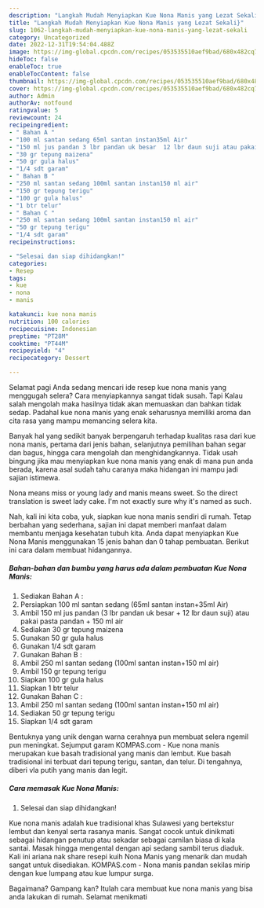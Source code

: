 ```yaml
---
description: "Langkah Mudah Menyiapkan Kue Nona Manis yang Lezat Sekali}"
title: "Langkah Mudah Menyiapkan Kue Nona Manis yang Lezat Sekali}"
slug: 1062-langkah-mudah-menyiapkan-kue-nona-manis-yang-lezat-sekali
category: Uncategorized
date: 2022-12-31T19:54:04.488Z
image: https://img-global.cpcdn.com/recipes/053535510aef9bad/680x482cq70/kue-nona-manis-foto-resep-utama.jpg
hideToc: false
enableToc: true
enableTocContent: false
thumbnail: https://img-global.cpcdn.com/recipes/053535510aef9bad/680x482cq70/kue-nona-manis-foto-resep-utama.jpg
cover: https://img-global.cpcdn.com/recipes/053535510aef9bad/680x482cq70/kue-nona-manis-foto-resep-utama.jpg
author: Admin
authorAv: notfound
ratingvalue: 5
reviewcount: 24
recipeingredient:
- " Bahan A "
- "100 ml santan sedang 65ml santan instan35ml Air"
- "150 ml jus pandan 3 lbr pandan uk besar  12 lbr daun suji atau pakai pasta pandan  150 ml air"
- "30 gr tepung maizena"
- "50 gr gula halus"
- "1/4 sdt garam"
- " Bahan B "
- "250 ml santan sedang 100ml santan instan150 ml air"
- "150 gr tepung terigu"
- "100 gr gula halus"
- "1 btr telur"
- " Bahan C "
- "250 ml santan sedang 100ml santan instan150 ml air"
- "50 gr tepung terigu"
- "1/4 sdt garam"
recipeinstructions:

- "Selesai dan siap dihidangkan!"
categories:
- Resep
tags:
- kue
- nona
- manis

katakunci: kue nona manis 
nutrition: 100 calories
recipecuisine: Indonesian
preptime: "PT28M"
cooktime: "PT44M"
recipeyield: "4"
recipecategory: Dessert

---
```



Selamat pagi Anda sedang mencari ide resep kue nona manis yang menggugah selera? Cara menyiapkannya sangat tidak susah. Tapi Kalau salah mengolah maka hasilnya tidak akan memuaskan dan bahkan tidak sedap. Padahal kue nona manis yang enak seharusnya memiliki aroma dan cita rasa yang mampu memancing selera kita.


Banyak hal yang sedikit banyak berpengaruh terhadap kualitas rasa dari kue nona manis, pertama dari jenis bahan, selanjutnya pemilihan bahan segar dan bagus, hingga cara mengolah dan menghidangkannya. Tidak usah bingung jika mau menyiapkan kue nona manis yang enak di mana pun anda berada, karena asal sudah tahu caranya maka hidangan ini mampu jadi sajian istimewa.

Nona means miss or young lady and manis means sweet. So the direct translation is sweet lady cake. I&#39;m not exactly sure why it&#39;s named as such.


Nah, kali ini kita coba, yuk, siapkan kue nona manis sendiri di rumah. Tetap berbahan yang sederhana, sajian ini dapat memberi manfaat dalam membantu menjaga kesehatan tubuh kita. Anda dapat menyiapkan Kue Nona Manis menggunakan 15 jenis bahan dan 0 tahap pembuatan. Berikut ini cara dalam membuat hidangannya.

<!--inarticleads1-->

##### Bahan-bahan dan bumbu yang harus ada dalam pembuatan Kue Nona Manis:

1. Sediakan  Bahan A :
1. Persiapkan 100 ml santan sedang (65ml santan instan+35ml Air)
1. Ambil 150 ml jus pandan (3 lbr pandan uk besar + 12 lbr daun suji) atau pakai pasta pandan + 150 ml air
1. Sediakan 30 gr tepung maizena
1. Gunakan 50 gr gula halus
1. Gunakan 1/4 sdt garam
1. Gunakan  Bahan B :
1. Ambil 250 ml santan sedang (100ml santan instan+150 ml air)
1. Ambil 150 gr tepung terigu
1. Siapkan 100 gr gula halus
1. Siapkan 1 btr telur
1. Gunakan  Bahan C :
1. Ambil 250 ml santan sedang (100ml santan instan+150 ml air)
1. Sediakan 50 gr tepung terigu
1. Siapkan 1/4 sdt garam


Bentuknya yang unik dengan warna cerahnya pun membuat selera ngemil pun meningkat. Sejumput garam KOMPAS.com - Kue nona manis merupakan kue basah tradisional yang manis dan lembut. Kue basah tradisional ini terbuat dari tepung terigu, santan, dan telur. Di tengahnya, diberi vla putih yang manis dan legit. 

<!--inarticleads2-->

##### Cara memasak Kue Nona Manis:


1. Selesai dan siap dihidangkan!

Kue nona manis adalah kue tradisional khas Sulawesi yang bertekstur lembut dan kenyal serta rasanya manis. Sangat cocok untuk dinikmati sebagai hidangan penutup atau sekadar sebagai camilan biasa di kala santai. Masak hingga mengental dengan api sedang sambil terus diaduk. Kali ini ariana nak share resepi kuih Nona Manis yang menarik dan mudah sangat untuk disediakan. KOMPAS.com - Nona manis pandan sekilas mirip dengan kue lumpang atau kue lumpur surga. 

Bagaimana? Gampang kan? Itulah cara membuat kue nona manis yang bisa anda lakukan di rumah. Selamat menikmati
